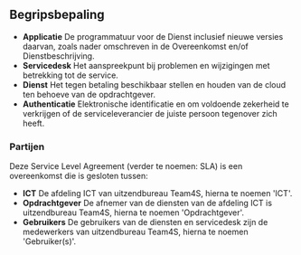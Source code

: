 ## Begripsbepaling

- __Applicatie__ De programmatuur voor de Dienst inclusief nieuwe versies daarvan, zoals nader omschreven in de Overeenkomst en/of Dienstbeschrijving.
- __Servicedesk__ Het aanspreekpunt bij problemen en wijzigingen met betrekking tot de service.
- __Dienst__ Het tegen betaling beschikbaar stellen en houden van de cloud ten behoeve van de opdrachtgever.
- __Authenticatie__ Elektronische identificatie en om voldoende zekerheid te verkrijgen of de serviceleverancier de juiste persoon tegenover zich heeft.

### Partijen
Deze Service Level Agreement (verder te noemen: SLA) is een overeenkomst die is gesloten tussen:

- __ICT__ De afdeling ICT van uitzendbureau Team4S, hierna te noemen 'ICT'.
- __Opdrachtgever__ De afnemer van de diensten van de afdeling ICT is uitzendbureau Team4S, hierna te noemen 'Opdrachtgever'.
- __Gebruikers__ De gebruikers van de diensten en servicedesk zijn de medewerkers van uitzendbureau Team4S, hierna te noemen 'Gebruiker(s)'.